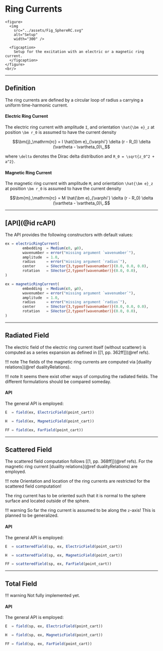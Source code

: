 
# Ring Currents

```@raw html
<figure>
  <img
    src="../assets/Fig_SphereRC.svg"
    alt="Setup"
    width="300" />

  <figcaption>
    Setup for the excitation with an electric or a magnetic ring current.
  </figcaption>
</figure>
<br/>
```

---
## Definition

The ring currents are defined by a circular loop of radius ``a`` carrying a uniform time-harmonic current.


#### Electric Ring Current

The electric ring current with amplitude ``I``, and orientation ``\hat{\bm e}_z`` at position ``\bm r_0`` is assumed to have the current density
```math
\bm{j}_\mathrm{rc} = I \hat{\bm e}_{\varphi'} \delta (r - R_0) \delta (\vartheta - \vartheta_0)\,,
```
where ``\delta`` denotes the Dirac delta distribution and ``R_0 = \sqrt{z_0^2 + a^2}``.

#### Magnetic Ring Current

The magnetic ring current with amplitude ``M``, and orientation ``\hat{\bm e}_z`` at position ``\bm r_0`` is assumed to have the current density
```math
\bm{m}_\mathrm{rc} = M \hat{\bm e}_{\varphi'} \delta (r - R_0) \delta (\vartheta - \vartheta_0)\,.
```

---
## [API](@id rcAPI)

The API provides the following constructors with default values:
```julia
ex = electricRingCurrent(
        embedding  = Medium(ε0, μ0),
        wavenumber = error("missing argument `wavenumber`"),
        amplitude  = 1.0,
        radius     = error("missing argument `radius`"),
        center     = SVector{3,typeof(wavenumber)}(0.0, 0.0, 0.0),
        rotation   = SVector{2,typeof(wavenumber)}(0.0, 0.0),
)

ex = magneticRingCurrent(
        embedding  = Medium(ε0, μ0),
        wavenumber = error("missing argument `wavenumber`"),
        amplitude  = 1.0,
        radius     = error("missing argument `radius`"),
        center     = SVector{3,typeof(wavenumber)}(0.0, 0.0, 0.0),
        rotation   = SVector{2,typeof(wavenumber)}(0.0, 0.0),
)
```


---
## Radiated Field

The electric field of the electric ring current itself (without scatterer) is computed as a series expansion as defined in [[1, pp. 362ff]](@ref refs).

!!! note
    The fields of the magnetic ring currents are computed via [duality relations](@ref dualityRelations).

!!! note
    It seems there exist other ways of computing the radiated fields. The different formulations should be compared someday.


#### API

The general API is employed:
```julia
E  = field(ex, ElectricField(point_cart))

H  = field(ex, MagneticField(point_cart))

FF = field(ex, FarField(point_cart))
```

---
## Scattered Field

The scattered field computation follows [[1, pp. 368ff]](@ref refs). For the magnetic ring current [duality relations](@ref dualityRelations) are employed. 

!!! note
    Orientation and location of the ring currents are restricted for the scattered field computation!

The ring current has to be oriented such that it is normal to the sphere surface and located outside of the sphere.

!!! warning
    So far the ring current is assumed to be along the ``z``-axis! This is planned to be generalized.

#### API

The general API is employed:
```julia
E  = scatteredfield(sp, ex, ElectricField(point_cart))

H  = scatteredfield(sp, ex, MagneticField(point_cart))

FF = scatteredfield(sp, ex, FarField(point_cart))
```

---
## Total Field

!!! warning
    Not fully implemented yet.

#### API

The general API is employed:
```julia
E  = field(sp, ex, ElectricField(point_cart))

H  = field(sp, ex, MagneticField(point_cart))

FF = field(sp, ex, FarField(point_cart))
```